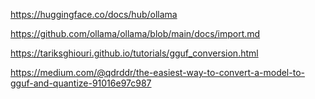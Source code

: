 https://huggingface.co/docs/hub/ollama

https://github.com/ollama/ollama/blob/main/docs/import.md

https://tariksghiouri.github.io/tutorials/gguf_conversion.html

https://medium.com/@qdrddr/the-easiest-way-to-convert-a-model-to-gguf-and-quantize-91016e97c987
